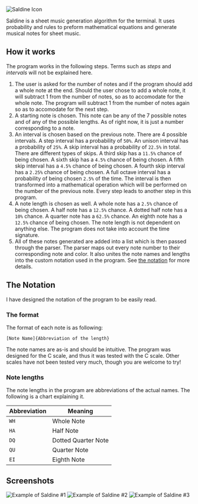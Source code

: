 <div style="display:flex; align-items:center;">
    <img align="center" alt="Saldine Icon" src="https://github.com/nautrw/saldine/assets/160557714/a2730ec3-55df-407e-ab26-761bc6313d1a">
</div>

Saldine is a sheet music generation algorithm for the terminal. It uses probability and rules to preform mathematical equations and generate musical notes for sheet music.

<!-- <div style="display:flex; align-items:center;">
    <img align="left" alt="Saldine Icon" src="https://github.com/nautrw/saldine/assets/160557714/a2730ec3-55df-407e-ab26-761bc6313d1a">
    <p align="right">Saldine is a sheet music generation algorithm for the terminal. It uses probability and rules to preform mathematical equations and generate musical notes for sheet music.
</div> -->

## How it works
The program works in the following steps. Terms such as *steps* and *intervals* will not be explained here.
1. The user is asked for the number of notes and if the program should add a whole note at the end. Should the user chose to add a whole note, it will subtract 1 from the number of notes, so as to accomodate for the whole note. The program will subtract 1 from the number of notes again so as to accomodate for the next step.
1. A starting note is chosen. This note can be any of the 7 possible notes and of any of the possible lengths. As of right now, it is just a number corresponding to a note.
1. An interval is chosen based on the previous note. There are 4 possible intervals. A step interval has a probability of `50%`. An unison interval has a probability of `25%`. A skip interval has a probability of `22.5%` in total. There are different types of skips. A third skip has a `11.5%` chance of being chosen. A sixth skip has a `4.5%` chance of being chosen. A fifth skip interval has a `4.5%` chance of being chosen. A fourth skip interval has a `2.25%` chance of being chosen. A full octave interval has a probability of being chosen `2.5%` of the time. The interval is then transformed into a mathematical operation which will be performed on the number of the previous note. Every step leads to another step in this program.
1. A note length is chosen as well. A whole note has a `2.5%` chance of being chosen. A half note has a `12.5%` chance. A dotted half note has a `10%` chance. A quarter note has a `62.5%` chance. An eighth note has a `12.5%` chance of being chosen. The note length is not dependent on anything else. The program does not take into account the time signature.
1. All of these notes generated are added into a list which is then passed through the parser. The parser maps out every note number to their corresponding note and color. It also unites the note names and lengths into the custom notation used in the program. See [the notation](#the-notation) for more details.

## The Notation
I have designed the notation of the program to be easily read.

### The format
The format of each note is as following:
```
[Note Name]{Abbreviation of the length}
```
The note names are as-is and should be intuitive. The program was designed for the C scale, and thus it was tested with the C scale. Other scales have not been tested very much, though you are welcome to try!

### Note lengths
The note lengths in the program are abbreviations of the actual names. The following is a chart explaining it.

|Abbreviation|Meaning|
|------------|-------|
|`WH`|Whole Note|
|`HA`|Half Note|
|`DQ`|Dotted Quarter Note|
|`QU`|Quarter Note|
|`EI`|Eighth Note|

## Screenshots
![Example of Saldine #1](https://github.com/nautrw/saldine/assets/160557714/c3cd5175-3428-4798-86d1-970012b4e1ad)
![Example of Saldine #2](https://github.com/nautrw/saldine/assets/160557714/008b0bb6-7ec0-4d00-bd7d-715d215499bf)
![Example of Saldine #3](https://github.com/nautrw/saldine/assets/160557714/3d66dd85-7922-496d-bfc3-ba9fd2a15d31)
